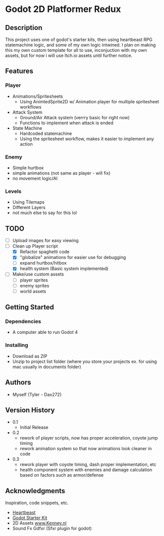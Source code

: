 # Godot 2D Platformer Redux


## Description

This project uses one of godot's starter kits, then using heartbeast RPG statemachine logic, and some of my own logic intwined. I plan on making this my own custom template for all to use, inconjuction with my own assets, but for now i will use Itch.io assets until further notice.

## Features

### Player
* Animations/Spritesheets
  * Using AnimtedSprite2D w/ Animation player for multiple spritesheet workflows
* Attack System
  * Ground/Air Attack system (verrry basic for right now)
  * Functions to implement when attack is ended
* State Machine
  * Hardcoded statemachine
  * Using the spritesheet workflow, makes it easier to implement any action
 
### Enemy
  * Simple hurtbox
  * simple animations (not same as player - will fix)
  * no movement logic/AI

 ### Levels
  * Using Tilemaps
  * Different Layers
  * not much else to say for this lol 

## TODO
- [ ] Upload images for easy viewing
- [ ] Clean up Player script
     - [x] Refactor spaghetti code
     - [x] "globalize" animations for easier use for debugging
     - [ ] expand hurtbox/hitbox
     - [x] health system (Basic system implemented)
- [ ] Make/use custom assets
     - [ ] player sprites
     - [ ] enemy sprites
     - [ ] world assets
 
## Getting Started

### Dependencies

* A computer able to run Godot 4

### Installing

* Download as ZIP
* Unzip to project list folder (where you store your projects ex. for using mac usually in documents folder)

## Authors

* Myself (Tyler - Dax272)

## Version History

* 0.1
    * Initial Release
* 0.2
    * rework of player scripts, now has proper acceleration, coyote jump timing
    * rework animation system so that now animations look cleaner in code
* 0.3
    * rework player with coyote timing, dash proper implementation, etc
    * health component system with enemies and damage calculation based on factors such as armor/defense

## Acknowledgments

Inspiration, code snippets, etc.
* [Heartbeast](https://www.youtube.com/@uheartbeast)
* [Godot Starter Kit](https:TODO)
* 2D Assets www.Kenney.nl
* Sound Fx Gdfxr (Sfxr plugin for godot)
